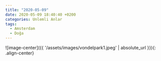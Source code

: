 ```yaml
---
title: "2020-05-09"
date: 2020-05-09 18:40:40 +0200
categories: Unlemli Anlar
tags:
  - Amsterdam
  - Doğa
---
```

![image-center]({{ '/assets/images/vondelpark1.jpeg' | absolute_url }}){: .align-center}


